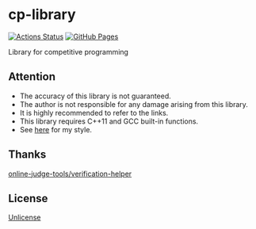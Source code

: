 # cp-library

[![Actions Status](https://github.com/emthrm/cp-library/workflows/Verify/badge.svg)](https://github.com/emthrm/cp-library/actions)
[![GitHub Pages](https://img.shields.io/static/v1?label=GitHub+Pages&message=+&color=brightgreen&logo=github)](https://emthrm.github.io/cp-library/)

Library for competitive programming


## Attention

- The accuracy of this library is not guaranteed.
- The author is not responsible for any damage arising from this library.
- It is highly recommended to refer to the links.
- This library requires C++11 and GCC built-in functions.
- See [here](https://github.com/emthrm/cp-library/issues/2) for my style.


## Thanks

[online-judge-tools/verification-helper](https://github.com/kmyk/online-judge-verify-helper)


## License

[Unlicense](./LICENSE)
